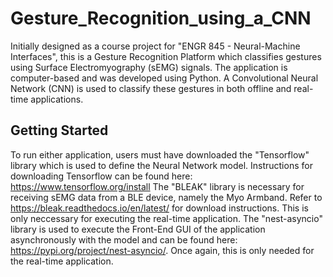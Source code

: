 # Gesture_Recognition_using_a_CNN
Initially designed as a course project for "ENGR 845 - Neural-Machine Interfaces", this is a Gesture Recognition Platform which classifies gestures using Surface Electromyography (sEMG) signals. The application is computer-based and was developed using Python. A Convolutional Neural Network (CNN) is used to classify these gestures in both offline and real-time applications.

Getting Started
---------------
To run either application, users must have downloaded the "Tensorflow" library which is used to define the Neural Network model. Instructions for downloading Tensorflow can be found here: https://www.tensorflow.org/install
The "BLEAK" library is necessary for receiving sEMG data from a BLE device, namely the Myo Armband. Refer to https://bleak.readthedocs.io/en/latest/ for download instructions. This is only neccessary for executing the real-time application.
The "nest-asyncio" library is used to execute the Front-End GUI of the application asynchronously with the model and can be found here: https://pypi.org/project/nest-asyncio/. Once again, this is only needed for the real-time application.
